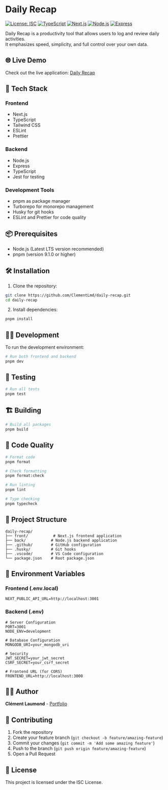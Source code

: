 # Daily Recap

[![License: ISC](https://img.shields.io/badge/License-ISC-blue.svg)](https://opensource.org/licenses/ISC)
[![TypeScript](https://img.shields.io/badge/TypeScript-007ACC?style=flat&logo=typescript&logoColor=white)](https://www.typescriptlang.org/)
[![Next.js](https://img.shields.io/badge/Next.js-000000?style=flat&logo=next.js&logoColor=white)](https://nextjs.org/)
[![Node.js](https://img.shields.io/badge/Node.js-339933?style=flat&logo=nodedotjs&logoColor=white)](https://nodejs.org/)
[![Express](https://img.shields.io/badge/Express-000000?style=flat&logo=express&logoColor=white)](https://expressjs.com/)

Daily Recap is a productivity tool that allows users to log and review daily activities.  
It emphasizes speed, simplicity, and full control over your own data.

## 🌐 Live Demo

Check out the live application: [Daily Recap](https://daily-recap-front.vercel.app/)

## 🚀 Tech Stack

### Frontend

- Next.js
- TypeScript
- Tailwind CSS
- ESLint
- Prettier

### Backend

- Node.js
- Express
- TypeScript
- Jest for testing

### Development Tools

- pnpm as package manager
- Turborepo for monorepo management
- Husky for git hooks
- ESLint and Prettier for code quality

## 📦 Prerequisites

- Node.js (Latest LTS version recommended)
- pnpm (version 9.1.0 or higher)

## 🛠️ Installation

1. Clone the repository:

```bash
git clone https://github.com/ClementLmd/daily-recap.git
cd daily-recap
```

2. Install dependencies:

```bash
pnpm install
```

## 🏃‍♂️ Development

To run the development environment:

```bash
# Run both frontend and backend
pnpm dev
```

## 🧪 Testing

```bash
# Run all tests
pnpm test
```

## 🏗️ Building

```bash
# Build all packages
pnpm build
```

## 📝 Code Quality

```bash
# Format code
pnpm format

# Check formatting
pnpm format:check

# Run linting
pnpm lint

# Type checking
pnpm typecheck
```

## 📁 Project Structure

```
daily-recap/
├── front/           # Next.js frontend application
├── back/           # Node.js backend application
├── .github/        # GitHub configuration
├── .husky/         # Git hooks
├── .vscode/        # VS Code configuration
└── package.json    # Root package.json
```

## 🔑 Environment Variables

### Frontend (.env.local)

```env
NEXT_PUBLIC_API_URL=http://localhost:3001
```

### Backend (.env)

```env
# Server Configuration
PORT=3001
NODE_ENV=development

# Database Configuration
MONGODB_URI=your_mongodb_uri

# Security
JWT_SECRET=your_jwt_secret
CSRF_SECRET=your_csrf_secret

# Frontend URL (for CORS)
FRONTEND_URL=http://localhost:3000
```

## 👨‍💻 Author

**Clément Laumond** - [Portfolio](https://portfolio-clement-laumonds-projects.vercel.app/ghreadme)

## 🤝 Contributing

1. Fork the repository
2. Create your feature branch (`git checkout -b feature/amazing-feature`)
3. Commit your changes (`git commit -m 'Add some amazing feature'`)
4. Push to the branch (`git push origin feature/amazing-feature`)
5. Open a Pull Request

## 📄 License

This project is licensed under the ISC License.
